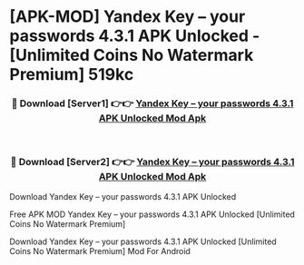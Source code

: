# [APK-MOD] Yandex Key – your passwords 4.3.1 APK Unlocked - [Unlimited Coins No Watermark Premium] 519kc



<div align="center">
<h3>🔴 Download [Server1] 👉👉 <a href="https://momento.my/?title=Yandex_Key_–_your_passwords_4.3.1_APK_Unlocked">Yandex Key – your passwords 4.3.1 APK Unlocked Mod Apk</a></h3><br>

<h3>🔴 Download [Server2] 👉👉 <a href="https://momento.my/?title=Yandex_Key_–_your_passwords_4.3.1_APK_Unlocked">Yandex Key – your passwords 4.3.1 APK Unlocked Mod Apk</a></h3>
</div>



Download Yandex Key – your passwords 4.3.1 APK Unlocked 

Free APK MOD Yandex Key – your passwords 4.3.1 APK Unlocked [Unlimited Coins No Watermark Premium]

Download Yandex Key – your passwords 4.3.1 APK Unlocked [Unlimited Coins No Watermark Premium] Mod For Android
